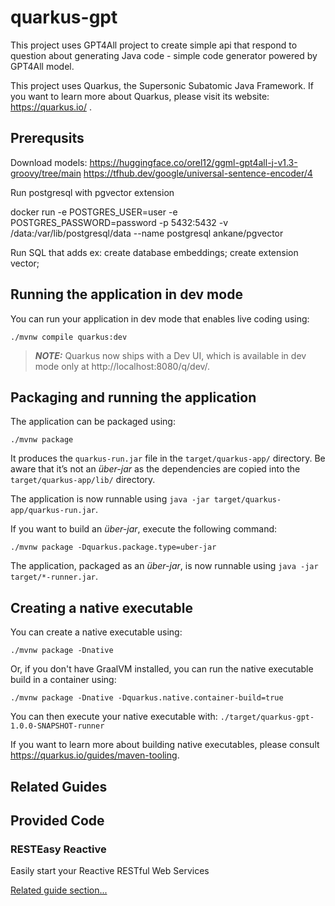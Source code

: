 # quarkus-gpt

This project uses GPT4All project to create simple api that respond to question about generating
Java code - simple code generator powered by GPT4All model. 

This project uses Quarkus, the Supersonic Subatomic Java Framework.
If you want to learn more about Quarkus, please visit its website: https://quarkus.io/ .

## Prerequsits

Download models:
https://huggingface.co/orel12/ggml-gpt4all-j-v1.3-groovy/tree/main
https://tfhub.dev/google/universal-sentence-encoder/4

Run postgresql with pgvector extension

docker run -e POSTGRES_USER=user -e POSTGRES_PASSWORD=password -p 5432:5432 -v /data:/var/lib/postgresql/data --name postgresql ankane/pgvector

Run SQL that adds ex:
create database embeddings;
create extension vector;

## Running the application in dev mode

You can run your application in dev mode that enables live coding using:
```shell script
./mvnw compile quarkus:dev
```

> **_NOTE:_**  Quarkus now ships with a Dev UI, which is available in dev mode only at http://localhost:8080/q/dev/.

## Packaging and running the application

The application can be packaged using:
```shell script
./mvnw package
```
It produces the `quarkus-run.jar` file in the `target/quarkus-app/` directory.
Be aware that it’s not an _über-jar_ as the dependencies are copied into the `target/quarkus-app/lib/` directory.

The application is now runnable using `java -jar target/quarkus-app/quarkus-run.jar`.

If you want to build an _über-jar_, execute the following command:
```shell script
./mvnw package -Dquarkus.package.type=uber-jar
```

The application, packaged as an _über-jar_, is now runnable using `java -jar target/*-runner.jar`.

## Creating a native executable

You can create a native executable using: 
```shell script
./mvnw package -Dnative
```

Or, if you don't have GraalVM installed, you can run the native executable build in a container using: 
```shell script
./mvnw package -Dnative -Dquarkus.native.container-build=true
```

You can then execute your native executable with: `./target/quarkus-gpt-1.0.0-SNAPSHOT-runner`

If you want to learn more about building native executables, please consult https://quarkus.io/guides/maven-tooling.

## Related Guides


## Provided Code

### RESTEasy Reactive

Easily start your Reactive RESTful Web Services

[Related guide section...](https://quarkus.io/guides/getting-started-reactive#reactive-jax-rs-resources)
